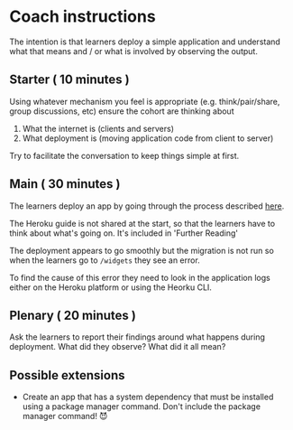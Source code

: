 # Coach instructions

The intention is that learners deploy a simple application and understand what that means and / or what is involved by observing the output.

## Starter ( 10 minutes )

Using whatever mechanism you feel is appropriate (e.g. think/pair/share, group discussions, etc) ensure the cohort are thinking about

1. What the internet is (clients and servers)
2. What deployment is (moving application code from client to server)

Try to facilitate the conversation to keep things simple at first.

## Main ( 30 minutes )

The learners deploy an app by going through the process described [here](https://devcenter.heroku.com/articles/getting-started-with-ruby?singlepage=true).

The Heroku guide is not shared at the start, so that the learners have to think about what's going on.  It's included in 'Further Reading'

The deployment appears to go smoothly but the migration is not run so when the learners go to `/widgets` they see an error.

To find the cause of this error they need to look in the application logs either on the Heroku platform or using the Heorku CLI.

## Plenary ( 20 minutes )

Ask the learners to report their findings around what happens during deployment. What did they observe?  What did it all mean?

## Possible extensions

* Create an app that has a system dependency that must be installed using a package manager command.  Don't include the package manager command! 😈